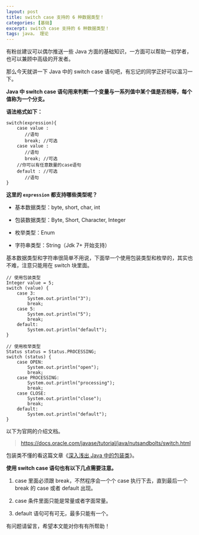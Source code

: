 ```yaml
---
layout: post
title: switch case 支持的 6 种数据类型！
categories: [基础]
excerpt: switch case 支持的 6 种数据类型！
tags: java， 理论  
---
```


有粉丝建议可以偶尔推送一些 Java 方面的基础知识，一方面可以帮助一初学者，也可以兼顾中高级的开发者。

那么今天就讲一下 Java 中的 switch case 语句吧，有忘记的同学正好可以温习一下。

**Java 中 switch case 语句用来判断一个变量与一系列值中某个值是否相等，每个值称为一个分支。**

**语法格式如下：**

```
switch(expression){
    case value :
       //语句
       break; //可选
    case value :
       //语句
       break; //可选
    //你可以有任意数量的case语句
    default : //可选
       //语句
}
```

**这里的 `expression` 都支持哪些类型呢？**

- 基本数据类型：byte, short, char, int

- 包装数据类型：Byte, Short, Character, Integer

- 枚举类型：Enum

- 字符串类型：String（Jdk 7+ 开始支持）

基本数据类型和字符串很简单不用说，下面举一个使用包装类型和枚举的，其实也不难，注意只能用在 switch 块里面。

```
// 使用包装类型
Integer value = 5;
switch (value) {
	case 3:
		System.out.println("3");
		break;
	case 5:
		System.out.println("5");
		break;
	default:
		System.out.println("default");
}

// 使用枚举类型
Status status = Status.PROCESSING;
switch (status) {
	case OPEN:
		System.out.println("open");
		break;
	case PROCESSING:
		System.out.println("processing");
		break;
	case CLOSE:
		System.out.println("close");
		break;
	default:
		System.out.println("default");
}
```

以下为官网的介绍文档。
> https://docs.oracle.com/javase/tutorial/java/nutsandbolts/switch.html

包装类不懂的看这篇文章《[深入浅出 Java 中的包装类](https://mp.weixin.qq.com/s/uoNVT9IoRQmWnmy8w22UUQ)》。

**使用 switch case 语句也有以下几点需要注意。**

1. case 里面必须跟 break，不然程序会一个个 case 执行下去，直到最后一个 break 的 case 或者 default 出现。

2. case 条件里面只能是常量或者字面常量。

3. default 语句可有可无，最多只能有一个。

有问题请留言，希望本文能对你有有所帮助！

